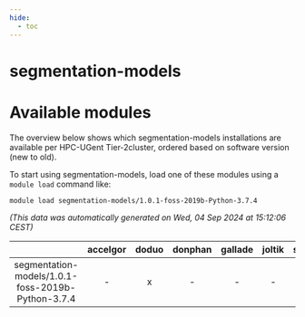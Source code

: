 ```yaml
---
hide:
  - toc
---
```


segmentation-models
===================

# Available modules


The overview below shows which segmentation-models installations are available per HPC-UGent Tier-2cluster, ordered based on software version (new to old).

To start using segmentation-models, load one of these modules using a `module load` command like:

```shell
module load segmentation-models/1.0.1-foss-2019b-Python-3.7.4
```

*(This data was automatically generated on Wed, 04 Sep 2024 at 15:12:06 CEST)*  

| |accelgor|doduo|donphan|gallade|joltik|shinx|skitty|
| :---: | :---: | :---: | :---: | :---: | :---: | :---: | :---: |
|segmentation-models/1.0.1-foss-2019b-Python-3.7.4|-|x|-|-|-|-|x|
